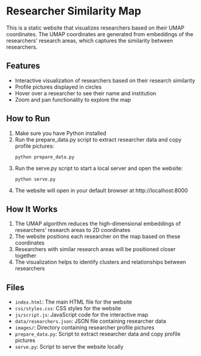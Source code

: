 # Researcher Similarity Map

This is a static website that visualizes researchers based on their UMAP coordinates. The UMAP coordinates are generated from embeddings of the researchers' research areas, which captures the similarity between researchers.

## Features

- Interactive visualization of researchers based on their research similarity
- Profile pictures displayed in circles
- Hover over a researcher to see their name and institution
- Zoom and pan functionality to explore the map

## How to Run

1. Make sure you have Python installed
2. Run the prepare_data.py script to extract researcher data and copy profile pictures:
   ```
   python prepare_data.py
   ```
3. Run the serve.py script to start a local server and open the website:
   ```
   python serve.py
   ```
4. The website will open in your default browser at http://localhost:8000

## How It Works

1. The UMAP algorithm reduces the high-dimensional embeddings of researchers' research areas to 2D coordinates
2. The website positions each researcher on the map based on these coordinates
3. Researchers with similar research areas will be positioned closer together
4. The visualization helps to identify clusters and relationships between researchers

## Files

- `index.html`: The main HTML file for the website
- `css/styles.css`: CSS styles for the website
- `js/script.js`: JavaScript code for the interactive map
- `data/researchers.json`: JSON file containing researcher data
- `images/`: Directory containing researcher profile pictures
- `prepare_data.py`: Script to extract researcher data and copy profile pictures
- `serve.py`: Script to serve the website locally 